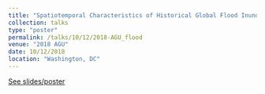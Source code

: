 ```yaml
---
title: "Spatiotemporal Characteristics of Historical Global Flood Inundation"
collection: talks
type: "poster"
permalink: /talks/10/12/2018-AGU_flood
venue: "2018 AGU"
date: 10/12/2018
location: "Washington, DC"
---
```


[See slides/poster](https://1drv.ms/b/s!Ao47KtQYIZUrsT27rVI8-7Ui0w3K?e=OlB2HA)
